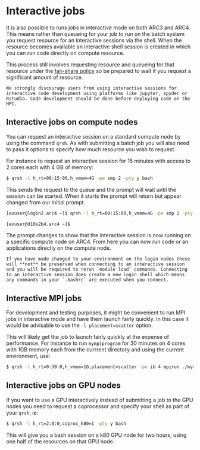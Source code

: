 # Interactive jobs

It is also possible to runs jobs in interactive mode on both ARC3 and ARC4. This means rather than queueing for your job to run on the batch system you request resource for an interactive sessions via the shell. When the resource becomes available an interactive shell session is created in which you can run code directly on compute resource.

This process still involves requesting resource and queueing for that resource under the [fair-share policy](./batchjob#fair-share-policy) so be prepared to wait if you request a significant amount of resource.

```{warning}
We strongly discourage users from using interactive sessions for interactive code development using platforms like jupyter, spyder or Rstudio. Code development should be done before deploying code on the HPC.
```

## Interactive jobs on compute nodes

You can request an interactive session on a standard compute node by using the command `qrsh`. As with submitting a batch job you will also need to pass it options to specify how much resource you wish to request.

For instance to request an interactive session for 15 minutes with access to 2 cores each with 4 GB of memory:

```bash
$ qrsh -l h_rt=00:15:00,h_vmem=4G -pe smp 2 -pty y bash
```

This sends the request to the queue and the prompt will wait until the session can be started. When it starts the prompt will return but appear changed from our initial prompt.

```bash
[exuser@login2.arc4 ~]$ qrsh -l h_rt=00:15:00,h_vmem=4G -pe smp 2 -pty y bash

[exuser@d10s2b4.arc4 ~]$
```

The prompt changes to show that the interactive session is now running on a specific compute node on ARC4. From here you can now run code or an applications directly on the compute node.

```{note}
If you have made changed to your environment on the login nodes these will **not** be preserved when connecting to an interactive session and you will be required to rerun `module load` commands. Connecting to an interactive session does create a new login shell which means any commands in your `.bashrc` are executed when you connect.
```

## Interactive MPI jobs

For development and testing purposes, it might be convenient to run MPI jobs in interactive mode and have them launch fairly quickly. In this case it would be advisable to use the `-l placement=scatter` option.

This will likely get the job to launch fairly quickly at the expense of performance. For instance to run `mympiprogram` for 30 minutes on 4 cores with 1GB memory each from the currrent directory and using the current environment, use:

```bash
$ qrsh -l h_rt=0:30:0,h_vmem=1G,placement=scatter -pe ib 4 mpirun ./mympiprogram
```

## Interactive jobs on GPU nodes

If you want to use a GPU interactively instead of submitting a job to the GPU nodes you need to request a coprocessor and specify your shell as part of your `qrsh`, ie:

```bash
$ qrsh -l h_rt=2:0:0,coproc_k80=1 -pty y bash
```

This will give you a bash session on a k80 GPU node for two hours, using one half of the resources on that GPU node.
